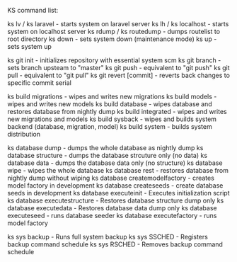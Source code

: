 KS command list:

ks lv / ks laravel              -   starts system on laravel server
ks lh / ks localhost            -   starts system on localhost server
ks rdump / ks routedump         -   dumps routelist to root directory
ks down                         -   sets system down (maintenance mode)
ks up                           -   sets system up

ks git init                     -   initializes repository with essential system scm
ks git branch                   -   sets branch upsteam to "master"
ks git push                     -   equivalent to "git push"
ks git pull                     -   equivalent to "git pull"
ks git revert [commit]          -   reverts back changes to specific commit serial

ks build migrations             -   wipes and writes new migrations
ks build models                 -   wipes and writes new models
ks build database               -   wipes database and restores database from nightly dump
ks build integrated             -   wipes and writes new migrations and models
ks build sysback                -   wipes and builds system backend (database, migration, model)
ks build system                 -   builds system distribution <NOT YET IMPLEMENTED>

ks database dump                -   dumps the whole database as nightly dump
ks database structure           -   dumps the database strcuture only (no data)
ks database data                -   dumps the database data only (no structure)
ks database wipe                -   wipes the whole database
ks database rest                -   restores database from nightly dump without wiping
ks database createmodelfactory  -   creates model factory in development <NOT YET IMPLEMENTED>
ks database createseeds         -   create database seeds in development <NOT YET IMPLEMENTED>
ks database executeinit         -   Executes initialization script
ks database executestructure    -   Restores database structure dump only
ks database executedata         -   Restores database data dump only
ks database executeseed         -   runs database seeder 
ks database executefactory      -   runs model factory <NOT YET IMPLEMENTED>

ks sys backup                   -   Runs full system backup
ks sys SSCHED                   -   Registers backup command schedule
ks sys RSCHED                   -   Removes backup command schedule
